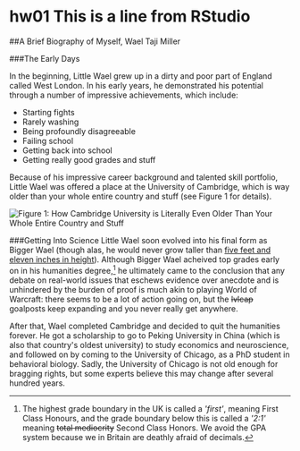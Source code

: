 # hw01 This is a line from RStudio

##A Brief Biography of Myself, Wael Taji Miller

###The Early Days

In the beginning, Little Wael grew up in a dirty and poor part of England called West London. In his early years, he demonstrated his potential through a number of impressive achievements, which include:

- Starting fights
- Rarely washing
- Being profoundly disagreeable
- Failing school
- Getting back into school
- Getting really good grades and stuff

Because of his impressive career background and talented skill portfolio, Little Wael was offered a place at the University of Cambridge, which is way older than your whole entire country and stuff (see Figure 1 for details).

![Figure 1: How Cambridge University is Literally Even Older Than Your Whole Entire Country and Stuff](https://raw.githubusercontent.com/waeltmiller/hw01-1/master/Screen%20Shot%202019-10-04%20at%2018.17.24.png)

###Getting Into Science
Little Wael soon evolved into his final form as Bigger Wael (though alas, he would never grow taller than [five feet and eleven inches in height](https://i.4pcdn.org/pol/1510707466870.jpg)). Although Bigger Wael acheived top grades early on in his humanities degree,[^1] he ultimately came to the conclusion that any debate on real-world issues that eschews evidence over anecdote and is unhindered by the burden of proof is much akin to playing World of Warcraft: there seems to be a lot of action going on, but the ~~lvlcap~~ goalposts keep expanding and you never really get anywhere. 

After that, Wael completed Cambridge and decided to quit the humanities forever. He got a scholarship to go to Peking University in China (which is also that country's oldest university) to study economics and neuroscience, and followed on by coming to the University of Chicago, as a PhD student in behavioral biology. Sadly, the University of Chicago is not old enough for bragging rights, but some experts believe this may change after several hundred years.



[^1]: The highest grade boundary in the UK is called a *'first'*, meaning First Class Honours, and the grade boundary below this is called a *'2:1'* meaning ~~total mediocrity~~ Second Class Honors. We avoid the GPA system because we in Britain are deathly afraid of decimals.